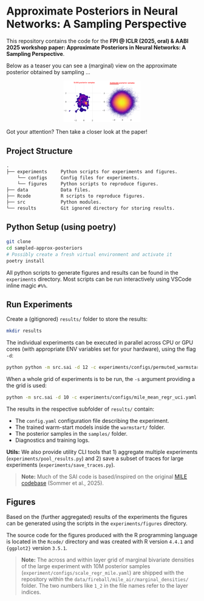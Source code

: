 # Approximate Posteriors in Neural Networks: A Sampling Perspective

This repository contains the code for the **FPI @ ICLR (2025, oral) & AABI 2025 workshop paper: Approximate Posteriors in Neural Networks: A Sampling Perspective**. 

Below as a teaser you can see a (marginal) view on the approximate posterior obtained by sampling ...

<p align="center">
    <img src="data/fireball/mile_air/marginal_densities/fig1.png" alt="Flowchart" style="width: 40%;">
</p>

Got your attention? Then take a closer look at the paper!

## Project Structure

```
.
├── experiments     Python scripts for experiments and figures.
    └── configs     Config files for experiments.
    └── figures     Python scripts to reproduce figures.
├── data            Data files.
├── Rcode           R scripts to reproduce figures.
├── src             Python modules.
└── results         Git ignored directory for storing results.
```

## Python Setup (using poetry)

```bash
git clone
cd sampled-approx-posteriors
# Possibly create a fresh virtual environment and activate it
poetry install
```

All python scripts to generate figures and results can be found in the `experiments` directory. Most scripts can be run interactively
using VSCode inline magic `#%%`.

## Run Experiments

Create a (gitignored) `results/` folder to store the results:

```bash
mkdir results
```

The individual experiments can be executed in parallel across CPU or GPU cores (with appropriate ENV variables set for your hardware), using the flag `-d`:

```bash
python python -m src.sai -d 12 -c experiments/configs/permuted_warmstarts.yaml
```

When a whole grid of experiments is to be run, the `-s` argument providing a the grid is used:

```bash
python -m src.sai -d 10 -c experiments/configs/mile_mean_regr_uci.yaml -s experiments/configs/tabular_search.yaml
```

The results in the respective subfolder of `results/` contain:

- The `config.yaml` configuration file describing the experiment.
- The trained warm-start models inside the `warmstart/` folder.
- The posterior samples in the `samples/` folder.
- Diagnostics and training logs.

**Utils:** We also provide utility CLI tools that 1) aggregate multiple experiments (`experiments/pool_results.py`) and 2) save a subset of traces for large experiments (`experiments/save_traces.py`).

> **Note:** Much of the SAI code is based/inspired on the original [MILE codebase](https://github.com/EmanuelSommer/MILE) (Sommer et al., 2025).

## Figures

Based on the (further aggregated) results of the experiments the figures can be generated using the scripts in the `experiments/figures` directory.

The source code for the figures produced with the R programming language is located in the `Rcode/` directory and was created with R version `4.4.1` and `{ggplot2}` version `3.5.1`.

> **Note:** The across and within layer grid of marginal bivariate densities of the large experiment with 10M posterior samples (`experiment/configs/scale_regr_mile.yaml`) are shipped with the repository within the `data/fireball/mile_air/marginal_densities/` folder. The two numbers like `1_2` in the file names refer to the layer indices.